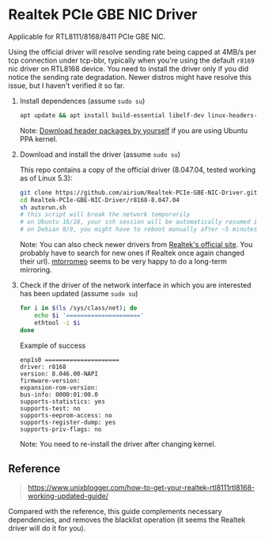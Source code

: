 # Realtek PCIe GBE NIC Driver

Applicable for RTL8111/8168/8411 PCIe GBE NIC.

Using the official driver will resolve sending rate being capped at 4MB/s per tcp connection under tcp-bbr, typically when you're using the default `r8169` nic driver on RTL8168 device.
You need to install the driver only if you did notice the sending rate degradation.
Newer distros might have resolve this issue, but I haven't verified it so far.

1. Install dependences (assume `sudo su`)

    ```bash
    apt update && apt install build-essential libelf-dev linux-headers-$(uname -r)
    ```

    Note: [Download header packages by yourself](http://kernel.ubuntu.com/~kernel-ppa/mainline/) if you are using Ubuntu PPA kernel.

2. Download and install the driver (assume `sudo su`)

    This repo contains a copy of the official driver (8.047.04, tested working as of Linux 5.3):

    ```bash
    git clone https://github.com/airium/Realtek-PCIe-GBE-NIC-Driver.git
    cd Realtek-PCIe-GBE-NIC-Driver/r8168-8.047.04
    sh autorun.sh
    # this script will break the network temporarily
    # on Ubuntu 16/18, your ssh session will be automatically resumed in ~1 minute
    # on Debian 8/9, you might have to reboot manually after ~5 minutes
    ```

    Note: You can also check newer drivers from [Realtek's official site](https://www.realtek.com/en/component/zoo/category/network-interface-controllers-10-100-1000m-gigabit-ethernet-pci-express-software). You probably have to search for new ones if Realtek once again changed their url). [mtorromeo](https://github.com/mtorromeo/r8168) seems to be very happy to do a long-term mirroring.

3. Check if the driver of the network interface in which you are interested has been updated (assume `sudo su`)

    ```bash
    for i in $(ls /sys/class/net); do
        echo $i '====================='
        ethtool -i $i
    done
    ```

    Example of success

    ```text
    enp1s0 =====================
    driver: r8168
    version: 8.046.00-NAPI
    firmware-version:
    expansion-rom-version:
    bus-info: 0000:01:00.0
    supports-statistics: yes
    supports-test: no
    supports-eeprom-access: no
    supports-register-dump: yes
    supports-priv-flags: no
    ```

    Note: You need to re-install the driver after changing kernel.

## Reference

> <https://www.unixblogger.com/how-to-get-your-realtek-rtl8111rtl8168-working-updated-guide/>

Compared with the reference, this guide complements necessary dependencies, and removes the blacklist operation (it seems the Realtek driver will do it for you).
